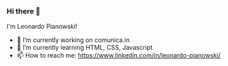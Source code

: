 ### Hi there 👋

I'm Leonardo Pianowski!

- 🔭 I’m currently working on comunica.in
- 🌱 I’m currently learning HTML, CSS, Javascript
- 📫 How to reach me: https://www.linkedin.com/in/leonardo-pianowski/

